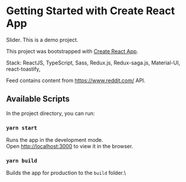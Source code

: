 # Getting Started with Create React App
Slider. This is a demo project.

This project was bootstrapped with [Create React App](https://github.com/facebook/create-react-app).

Stack: ReactJS, TypeScript, Sass, Redux.js, Redux-saga.js, Material-UI, react-toastify,

Feed contains content from https://www.reddit.com/ API.

## Available Scripts
In the project directory, you can run:

### `yarn start`
Runs the app in the development mode.\
Open [http://localhost:3000](http://localhost:3000) to view it in the browser.

### `yarn build`
Builds the app for production to the `build` folder.\






